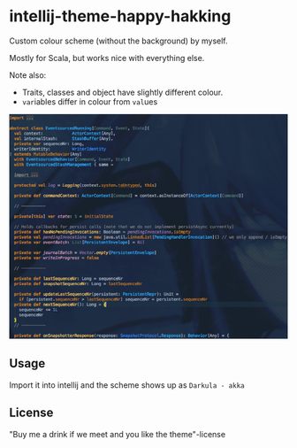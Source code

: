 # intellij-theme-happy-hakking

Custom colour scheme (without the background) by myself.

Mostly for Scala, but works nice with everything else.

Note also: 

- Traits, classes and object have slightly different colour.
- `var`iables differ in colour from `val`ues

![preview](https://github.com/ktoso/intellij-theme-happy-hakking/raw/master/akka____code_akka__-_____akka-persistence-typed_src_main_scala_akka_persistence_typed_internal_EventsourcedRunning_scala__akka-persistence-typed_.png)

Usage
-----

Import it into intellij and the scheme shows up as `Darkula - akka`


License
-------

"Buy me a drink if we meet and you like the theme"-license
